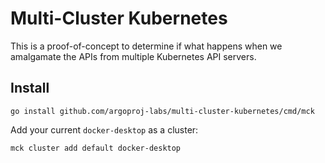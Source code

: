 # Multi-Cluster Kubernetes

This is a proof-of-concept to determine if what happens when we amalgamate the APIs from multiple Kubernetes API
servers.

## Install

```
go install github.com/argoproj-labs/multi-cluster-kubernetes/cmd/mck
```

Add your current `docker-desktop` as a cluster:

```
mck cluster add default docker-desktop
```


